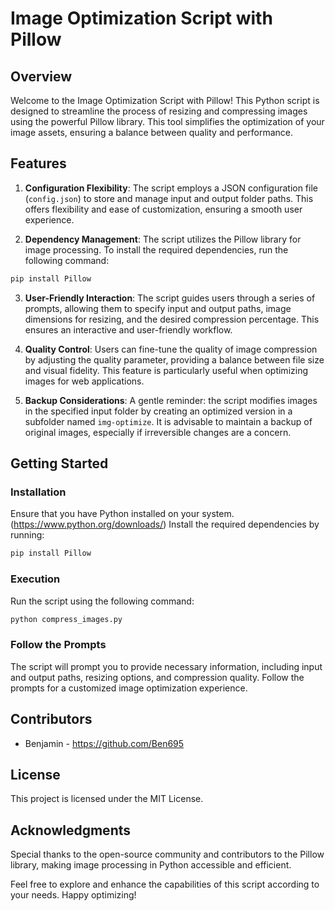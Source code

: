 # Image Optimization Script with Pillow

## Overview

Welcome to the Image Optimization Script with Pillow! This Python script is designed to streamline the process of resizing and compressing images using the powerful Pillow library. This tool simplifies the optimization of your image assets, ensuring a balance between quality and performance.

## Features

1. **Configuration Flexibility**: The script employs a JSON configuration file (`config.json`) to store and manage input and output folder paths. This offers flexibility and ease of customization, ensuring a smooth user experience.

2. **Dependency Management**: The script utilizes the Pillow library for image processing. To install the required dependencies, run the following command:
```bash
pip install Pillow
```

3. **User-Friendly Interaction**: The script guides users through a series of prompts, allowing them to specify input and output paths, image dimensions for resizing, and the desired compression percentage. This ensures an interactive and user-friendly workflow.

4. **Quality Control**: Users can fine-tune the quality of image compression by adjusting the quality parameter, providing a balance between file size and visual fidelity. This feature is particularly useful when optimizing images for web applications.

5. **Backup Considerations**: A gentle reminder: the script modifies images in the specified input folder by creating an optimized version in a subfolder named `img-optimize`. It is advisable to maintain a backup of original images, especially if irreversible changes are a concern.

## Getting Started

### Installation

Ensure that you have Python installed on your system. (https://www.python.org/downloads/) Install the required dependencies by running:
```bash
pip install Pillow
```

### Execution

Run the script using the following command:
```bash
python compress_images.py
```


### Follow the Prompts

The script will prompt you to provide necessary information, including input and output paths, resizing options, and compression quality. Follow the prompts for a customized image optimization experience.

## Contributors

- Benjamin - https://github.com/Ben695

## License

This project is licensed under the MIT License.

## Acknowledgments

Special thanks to the open-source community and contributors to the Pillow library, making image processing in Python accessible and efficient.

Feel free to explore and enhance the capabilities of this script according to your needs. Happy optimizing!

